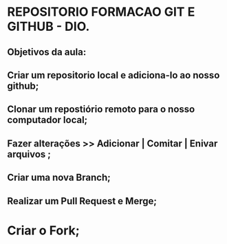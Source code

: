 # REPOSITORIO FORMACAO GIT E GITHUB - DIO.

## Objetivos da aula:
## Criar um repositorio local e adiciona-lo ao nosso github;
## Clonar um repostiório remoto para o nosso computador local;
## Fazer alterações >> Adicionar | Comitar | Enivar arquivos ;
## Criar uma nova Branch;
## Realizar um Pull Request e Merge;
# Criar o Fork;